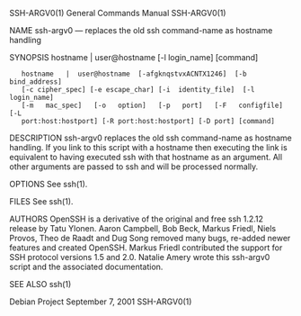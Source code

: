 SSH-ARGV0(1)                General Commands Manual               SSH-ARGV0(1)

NAME
       ssh-argv0 — replaces the old ssh command-name as hostname handling

SYNOPSIS
       hostname | user@hostname [-l login_name] [command]

       hostname   |  user@hostname  [-afgknqstvxACNTX1246]  [-b  bind_address]
       [-c cipher_spec] [-e escape_char] [-i  identity_file]  [-l  login_name]
       [-m   mac_spec]   [-o   option]   [-p   port]   [-F   configfile]   [-L
       port:host:hostport] [-R port:host:hostport] [-D port] [command]

DESCRIPTION
       ssh-argv0 replaces the old ssh command-name as hostname  handling.   If
       you  link  to  this  script  with a hostname then executing the link is
       equivalent to having executed ssh with that hostname  as  an  argument.
       All other arguments are passed to ssh and will be processed normally.

OPTIONS
       See ssh(1).

FILES
       See ssh(1).

AUTHORS
       OpenSSH  is a derivative of the original and free ssh 1.2.12 release by
       Tatu Ylonen.  Aaron Campbell, Bob Beck, Markus  Friedl,  Niels  Provos,
       Theo  de  Raadt and Dug Song removed many bugs, re-added newer features
       and created OpenSSH.  Markus Friedl contributed  the  support  for  SSH
       protocol  versions  1.5  and  2.0.   Natalie Amery wrote this ssh-argv0
       script and the associated documentation.

SEE ALSO
       ssh(1)

Debian Project                 September 7, 2001                  SSH-ARGV0(1)
